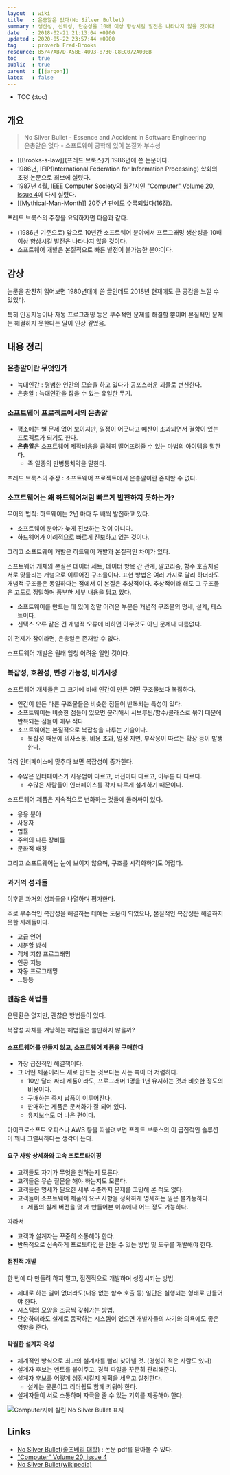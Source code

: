 ```yaml
---
layout  : wiki
title   : 은총알은 없다(No Silver Bullet)
summary : 생산성, 신뢰성, 단순성을 10배 이상 향상시킬 발전은 나타나지 않을 것이다
date    : 2018-02-21 21:13:04 +0900
updated : 2020-05-22 23:57:44 +0900
tag     : proverb Fred-Brooks
resource: 85/47AB7D-A5BE-4093-8730-C8EC072A00BB
toc     : true
public  : true
parent  : [[jargon]]
latex   : false
---
```

* TOC
{:toc}

## 개요

> No Silver Bullet - Essence and Accident in Software Engineering  
> 은총알은 없다 - 소프트웨어 공학에 있어 본질과 부수성

* [[Brooks-s-law]]{프레드 브룩스}가 1986년에 쓴 논문이다.
* 1986년, IFIP(International Federation for Information Processing) 학회의 초청 논문으로 회보에 실렸다.
* 1987년 4월, IEEE Computer Society의 월간지인 ["Computer" Volume 20, issue 4](http://ieeexplore.ieee.org/document/1663532/ )에 다시 실렸다.
* [[Mythical-Man-Month]] 20주년 판에도 수록되었다(16장).


프레드 브룩스의 주장을 요약하자면 다음과 같다.

* (1986년 기준으로) 앞으로 10년간 소프트웨어 분야에서 프로그래밍 생산성을 10배 이상 향상시킬 발전은 나타나지 않을 것이다.
* 소프트웨어 개발은 본질적으로 빠른 발전이 불가능한 분야이다.

## 감상

논문을 찬찬히 읽어보면 1980년대에 쓴 글인데도 2018년 현재에도 큰 공감을 느낄 수 있었다.

특히 인공지능이나 자동 프로그래밍 등은 부수적인 문제를 해결할 뿐이며 본질적인 문제는 해결하지 못한다는 말이 인상 깊었음.


## 내용 정리

### 은총알이란 무엇인가

* 늑대인간 : 평범한 인간의 모습을 하고 있다가 공포스러운 괴물로 변신한다.
* 은총알 : 늑대인간을 잡을 수 있는 유일한 무기.

### 소프트웨어 프로젝트에서의 은총알

* 평소에는 별 문제 없어 보이지만, 일정이 어긋나고 예산이 초과되면서 결함이 있는 프로젝트가 되기도 한다.
* **은총알**은 소프트웨어 제작비용을 급격히 떨어뜨려줄 수 있는 마법의 아이템을 말한다.
    * 즉 일종의 만병통치약을 말한다.

프레드 브룩스의 주장 : 소프트웨어 프로젝트에서 은총알이란 존재할 수 없다.



### 소프트웨어는 왜 하드웨어처럼 빠르게 발전하지 못하는가?

무어의 법칙: 하드웨어는 2년 마다 두 배씩 발전하고 있다.

* 소프트웨어 분야가 늦게 진보하는 것이 아니다.
* 하드웨어가 이례적으로 빠르게 진보하고 있는 것이다.

그리고 소프트웨어 개발은 하드웨어 개발과 본질적인 차이가 있다.

>
소프트웨어 개체의 본질은 데이터 세트, 데이터 항목 간 관계, 알고리즘, 함수 호출처럼 서로 맞물리는 개념으로 이루어진 구조물이다.
표현 방법은 여러 가지로 달리 하더라도 개념적 구조물은 동일하다는 점에서 이 본질은 추상적이다.
추상적이라 해도 그 구조물은 고도로 정밀하며 풍부한 세부 내용을 담고 있다.

* 소프트웨어를 만드는 데 있어 정말 어려운 부분은 개념적 구조물의 명세, 설계, 테스트이다.
* 신택스 오류 같은 건 개념적 오류에 비하면 아무것도 아닌 문제나 다름없다.

이 전제가 참이라면, 은총알은 존재할 수 없다.

소프트웨어 개발은 원래 엄청 어려운 일인 것이다.

### 복잡성, 호환성, 변경 가능성, 비가시성

소프트웨어 개체들은 그 크기에 비해 인간이 만든 어떤 구조물보다 복잡하다.

* 인간이 만든 다른 구조물들은 비슷한 점들이 반복되는 특성이 있다.
* 소프트웨어는 비슷한 점들이 있으면 분리해서 서브루틴/함수/클래스로 묶기 때문에 반복되는 점들이 매우 적다.
* 소프트웨어는 본질적으로 복잡성을 다루는 기술이다.
    * 복잡성 때문에 의사소통, 비용 초과, 일정 지연, 부작용이 따르는 확장 등이 발생한다.

여러 인터페이스에 맞추다 보면 복잡성이 증가한다.

* 수많은 인터페이스가 사용법이 다르고, 버전마다 다르고, 아무튼 다 다르다.
    * 수많은 사람들이 인터페이스를 각자 다르게 설계하기 때문이다.

소프트웨어 제품은 지속적으로 변화하는 것들에 둘러싸여 있다.

* 응용 분야
* 사용자
* 법률
* 주위의 다른 장비들
* 문화적 배경

그리고 소프트웨어는 눈에 보이지 않으며, 구조를 시각화하기도 어렵다.

### 과거의 성과들

이후엔 과거의 성과들을 나열하며 평가한다.

주로 부수적인 복잡성을 해결하는 데에는 도움이 되었으나, 본질적인 복잡성은 해결하지 못한 사례들이다.

* 고급 언어
* 시분할 방식
* 객체 지향 프로그래밍
* 인공 지능
* 자동 프로그래밍
* ...등등


### 괜찮은 해법들

은탄환은 없지만, 괜찮은 방법들이 있다.

복잡성 자체를 겨냥하는 해법들은 쓸만하지 않을까?

#### 소프트웨어를 만들지 않고, 소프트웨어 제품을 구매한다

* 가장 급진적인 해결책이다.
* 그 어떤 제품이라도 새로 만드는 것보다는 사는 쪽이 더 저렴하다.
    * 10만 달러 짜리 제품이라도, 프로그래머 1명을 1년 유지하는 것과 비슷한 정도의 비용이다.
    * 구매하는 즉시 납품이 이루어진다.
    * 판매하는 제품은 문서화가 잘 되어 있다.
    * 유지보수도 더 나은 편이다.

마이크로소프트 오피스나 AWS 등을 떠올려보면 프레드 브룩스의 이 급진적인 솔루션이 꽤나 그럴싸하다는 생각이 든다.

#### 요구 사항 상세화와 고속 프로토타이핑

* 고객들도 자기가 무엇을 원하는지 모른다.
* 고객들은 무슨 질문을 해야 하는지도 모른다.
* 고객들은 명세가 필요한 세부 수준까지 문제를 고민해 본 적도 없다.
* 고객들이 소프트웨어 제품의 요구 사항을 정확하게 명세하는 일은 불가능하다.
    * 제품의 실제 버전을 몇 개 만들어본 이후에나 어느 정도 가능하다.

따라서

* 고객과 설계자는 꾸준히 소통해야 한다.
* 반복적으로 신속하게 프로토타입을 만들 수 있는 방법 및 도구를 개발해야 한다.

#### 점진적 개발

한 번에 다 만들려 하지 말고, 점진적으로 개발하며 성장시키는 방법.

* 제대로 하는 일이 없더라도(내용 없는 함수 호출 등) 일단은 실행되는 형태로 만들어야 한다.
* 시스템의 모양을 조금씩 갖춰가는 방법.
* 단순하더라도 실제로 동작하는 시스템이 있으면 개발자들의 사기와 의욕에도 좋은 영향을 준다.

#### 탁월한 설계자 육성

* 체계적인 방식으로 최고의 설계자를 빨리 찾아낼 것. (경험이 적은 사람도 있다)
* 설계자 후보는 멘토를 붙여주고, 경력 파일을 꾸준히 관리해준다.
* 설계자 후보를 어떻게 성장시킬지 계획을 세우고 실천한다.
    * 설계는 물론이고 리더쉽도 함께 키워야 한다.
* 설계자들이 서로 소통하며 자극을 줄 수 있는 기회를 제공해야 한다.

![Computer지에 실린 No Silver Bullet 표지]( /resource/wiki/No-Silver-Bullet/no-silver-bullet.jpg )

## Links

* [No Silver Bullet(솔즈베리 대학)](http://faculty.salisbury.edu/~xswang/Research/Papers/SERelated/no-silver-bullet.pdf) : 논문 pdf를 받아볼 수 있다.
* ["Computer" Volume 20, issue 4](http://ieeexplore.ieee.org/document/1663532/ )
* [No Silver Bullet(wikipedia)](https://en.wikipedia.org/wiki/No_Silver_Bullet)
